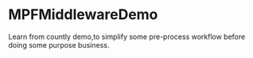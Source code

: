 # MPFMiddlewareDemo
Learn from countly demo,to simplify some pre-process workflow before doing some purpose business.

